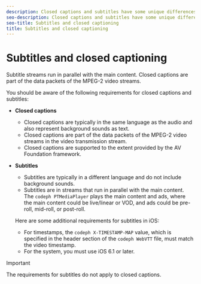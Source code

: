 ```yaml
---
description: Closed captions and subtitles have some unique differences, and you enable them in different ways.
seo-description: Closed captions and subtitles have some unique differences, and you enable them in different ways.
seo-title: Subtitles and closed captioning
title: Subtitles and closed captioning
---
```


# Subtitles and closed captioning

Subtitle streams run in parallel with the main content. Closed captions are part of the data packets of the MPEG-2 video streams.

You should be aware of the following requirements for closed captions and subtitles:
* **Closed captions**
    * Closed captions are typically in the same language as the audio and also represent background sounds as text.
    * Closed captions are part of the data packets of the MPEG-2 video streams in the video transmission stream.
    * Closed captions are supported to the extent provided by the AV Foundation framework.
  
* **Subtitles**
    * Subtitles are typically in a different language and do not include background sounds.
    * Subtitles are in streams that run in parallel with the main content.
      The `codeph PTMediaPlayer` plays the main content and ads, where the main content could be live/linear or VOD, and ads could be pre-roll, mid-roll, or post-roll.
      
      
  Here are some additional requirements for subtitles in iOS:
    * For timestamps, the `codeph X-TIMESTAMP-MAP` value, which is specified in the header section of the `codeph WebVTT` file, must match the video timestamp.
    * For the system, you must use iOS 6.1 or later.
  
  

>[!IMPORTANT]
>
>The requirements for subtitles do not apply to closed captions.
